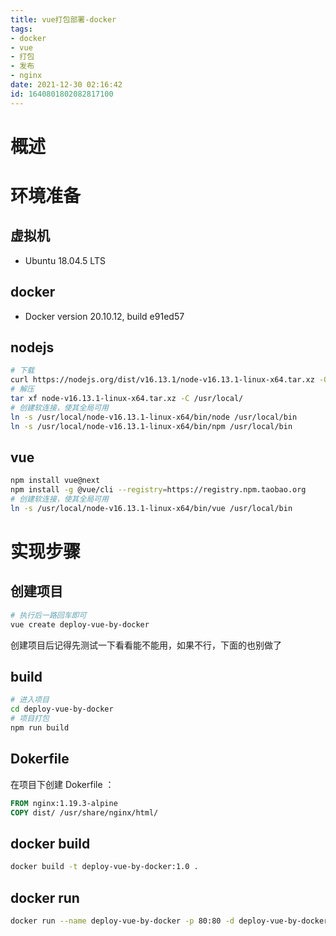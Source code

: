 ```yaml
---
title: vue打包部署-docker
tags: 
- docker
- vue
- 打包
- 发布
- nginx
date: 2021-12-30 02:16:42
id: 1640801802082817100
---
```

# 概述



# 环境准备

## 虚拟机

- Ubuntu 18.04.5 LTS

## docker

- Docker version 20.10.12, build e91ed57

## nodejs

```sh
# 下载
curl https://nodejs.org/dist/v16.13.1/node-v16.13.1-linux-x64.tar.xz -O
# 解压
tar xf node-v16.13.1-linux-x64.tar.xz -C /usr/local/
# 创建软连接，使其全局可用
ln -s /usr/local/node-v16.13.1-linux-x64/bin/node /usr/local/bin
ln -s /usr/local/node-v16.13.1-linux-x64/bin/npm /usr/local/bin
```

## vue

```sh
npm install vue@next
npm install -g @vue/cli --registry=https://registry.npm.taobao.org
# 创建软连接，使其全局可用
ln -s /usr/local/node-v16.13.1-linux-x64/bin/vue /usr/local/bin
```

# 实现步骤

## 创建项目

```sh
# 执行后一路回车即可
vue create deploy-vue-by-docker
```

创建项目后记得先测试一下看看能不能用，如果不行，下面的也别做了

## build

```sh
# 进入项目
cd deploy-vue-by-docker
# 项目打包
npm run build
```

## Dokerfile

在项目下创建 Dokerfile ：

```dockerfile
FROM nginx:1.19.3-alpine
COPY dist/ /usr/share/nginx/html/
```

## docker build

```sh
docker build -t deploy-vue-by-docker:1.0 .
```

## docker run

```sh
docker run --name deploy-vue-by-docker -p 80:80 -d deploy-vue-by-docker:1.0
```



























